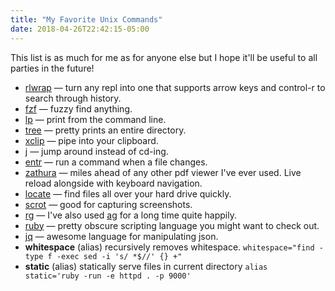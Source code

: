 ```yaml
---
title: "My Favorite Unix Commands"
date: 2018-04-26T22:42:15-05:00
---
```


This list is as much for me as for anyone else but I hope
it'll be useful to all parties in the future!

* [rlwrap](https://github.com/hanslub43/rlwrap) — turn any
  repl into one that supports arrow keys and control-r to
  search through history.
* [fzf](https://github.com/junegunn/fzf) — fuzzy find
  anything.
* [lp](https://www.cups.org/doc/options.html) — print from the
  command line.
* [tree](https://en.wikipedia.org/wiki/Tree_(Unix)) — pretty
  prints an entire directory.
* [xclip](https://github.com/astrand/xclip) — pipe into your
  clipboard.
* [j](https://github.com/wting/autojump) — jump around instead
  of cd-ing.
* [entr](http://entrproject.org/) — run a command when a file
  changes.
* [zathura](https://pwmt.org/projects/zathura/) — miles ahead
  of any other pdf viewer I've ever used. Live reload
  alongside with keyboard navigation.
* [locate](https://en.wikipedia.org/wiki/Locate_(Unix)) — find
  files all over your hard drive quickly.
* [scrot](https://en.wikipedia.org/wiki/Scrot) — good for
  capturing screenshots.
* [rg](https://github.com/BurntSushi/ripgrep) — I've also used
  [ag](https://geoff.greer.fm/ag/) for a long time quite
  happily.
* [ruby](https://www.ruby-lang.org/en/) — pretty obscure
  scripting language you might want to check out.
* [jq](https://stedolan.github.io/jq/manual/) — awesome
  language for manipulating json.
* **whitespace**  (alias) recursively removes whitespace.
  `whitespace="find -type f -exec sed -i 's/ *$//' {} +"`
* **static**  (alias) statically serve files in current
  directory `alias static='ruby -run -e httpd . -p 9000'`
